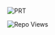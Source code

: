 ![PRT](https://telegra.ph/file/d3848c45a4cbbf1c86a07.jpg) 

![Repo Views](https://visitor-badge.glitch.me/badge?page_id=F36.PRT_RSS_BOT)
